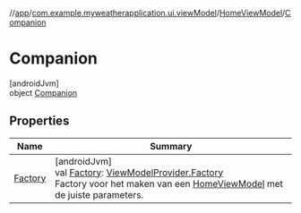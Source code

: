//[app](../../../../index.md)/[com.example.myweatherapplication.ui.viewModel](../../index.md)/[HomeViewModel](../index.md)/[Companion](index.md)

# Companion

[androidJvm]\
object [Companion](index.md)

## Properties

| Name | Summary |
|---|---|
| [Factory](-factory.md) | [androidJvm]<br>val [Factory](-factory.md): [ViewModelProvider.Factory](https://developer.android.com/reference/kotlin/androidx/lifecycle/ViewModelProvider.Factory.html)<br>Factory voor het maken van een [HomeViewModel](../index.md) met de juiste parameters. |
